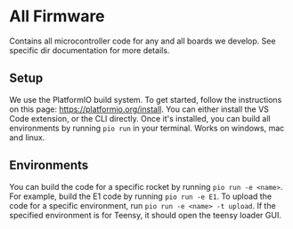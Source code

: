 # All Firmware
Contains all microcontroller code for any and all boards we develop.
See specific dir documentation for more details.
## Setup
We use the PlatformIO build system. To get started, follow the
instructions on this page: https://platformio.org/install. You
can either install the VS Code extension, or the CLI directly.
Once it's installed, you can build all environments by running
`pio run` in your terminal. Works on windows, mac and linux.

## Environments
You can build the code for a specific rocket by running `pio run -e <name>`.
For example, build the E1 code by running `pio run -e E1`. To upload
the code for a specific environment, run `pio run -e <name> -t upload`.
If the specified environment is for Teensy, it should open the teensy loader
GUI.
